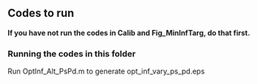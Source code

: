 ## Codes to run
**If you have not run the codes in Calib and Fig_MinInfTarg, do that first.** 

### Running the codes in this folder
Run OptInf_Alt_PsPd.m to generate opt_inf_vary_ps_pd.eps